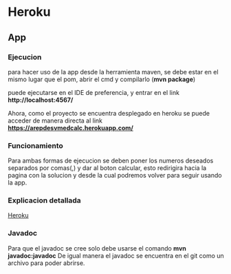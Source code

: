 # Heroku

## App

### Ejecucion

para hacer uso de la app desde la herramienta maven, se debe estar
en el mismo lugar que el pom, abrir el cmd y compilarlo (**mvn package**)

puede ejecutarse en el IDE de preferencia, y entrar en el link 
**http://localhost:4567/**

Ahora, como el proyecto se encuentra desplegado en heroku se puede acceder de manera 
directa al link 
**https://arepdesvmedcalc.herokuapp.com/**

### Funcionamiento

Para ambas formas de ejecucion se deben poner los numeros deseados separados por comas(,)
y dar al boton calcular, esto redirigira hacia la pagina con la solucion y desde la cual podremos volver para 
seguir usando la app.

### Explicacion detallada

[Heroku](https://github.com/MiguelASG/Heroku/master/heroku.pdf)

### Javadoc

Para que el javadoc se cree solo debe usarse el comando **mvn javadoc:javadoc**
De igual manera el javadoc se encuentra en el git como un archivo para poder abrirse.
